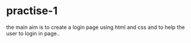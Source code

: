 # practise-1
the main aim is to create a login page using html and css and  to help the user to login in page..
